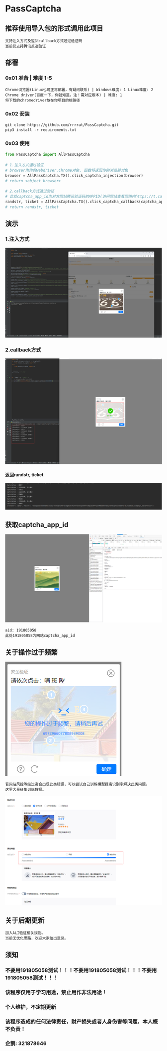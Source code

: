 # PassCaptcha
## 推荐使用导入包的形式调用此项目
```angular2html
支持注入方式及返回callback方式通过验证码
当前仅支持腾讯点选验证
```
## 部署
### 0x01 准备 | 难度 1-5
```angular2html
Chrome浏览器(Linux也可正常部署，有疑问联系) | Windows难度: 1 Linux难度: 2
Chrome driver(百度一下，你就知道。注！需对应版本) | 难度: 1
将下载的chromedriver放在你项目的根路径
```
### 0x02 安装
```shell
git clone https://github.com/rrrrat/PassCaptcha.git
pip3 install -r requirements.txt
```

### 0x03 使用
```python
from PassCaptcha import AllPassCaptcha 

# 1.注入方式通过验证
# browser为你的webdriver.Chrome对象, 函数将返回你的浏览器对象
browser = AllPassCaptcha.TX().click_captcha_injection(browser)
# return <object browser>

# 2.callback方式通过验证
# 此处captcha_app_id为对方网站腾讯验证码的APPID(访问网站查看网络内https://t.captcha.qq.com/cap_union_prehandle的aid值)下面会详细说明
randstr, ticket = AllPassCaptcha.TX().click_captcha_callback(captcha_app_id)
# return randstr, ticket
```



## 演示
### 1.注入方式
![](temp/injection_1.jpg)

### 2.callback方式
![](temp/callback_1.jpg)
#### 返回randstr, ticket
![](temp/callback_2.jpg)

## 获取captcha_app_id
![](temp/callback_3.jpg)
```angular2html
aid: 191805058
此处191805058为网站captcha_app_id
```

## 关于操作过于频繁
![](temp/err_1.jpg)
```angular2html
若网站风控等级过高会出现此类错误，可以尝试自己训练模型提高识别率解决此类问题。
这里大量征集训练数据。
```

![](temp/err_2.jpg)

## 关于后期更新
```angular2html
加入ALI验证相关规则。
当前无优化思路，欢迎大家给出意见。
```

## 须知
### 不要用191805058测试！！！不要用191805058测试！！！不要用191805058测试！！！
### 该程序仅用于学习用途，禁止用作非法用途！
### 个人维护，不定期更新
### 该程序造成的任何法律责任，财产损失或者人身伤害等问题，本人概不负责！
### 企鹅: 321878646
